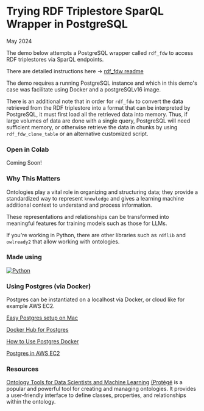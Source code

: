 # Trying RDF Triplestore SparQL Wrapper in PostgreSQL

May 2024

The demo below attempts a PostgreSQL wrapper called `rdf_fdw` to access RDF triplestores via SparQL endpoints.

There are detailed instructions here -> [rdf_fdw readme](https://github.com/jimjonesbr/rdf_fdw)

The demo requires a running PostgreSQL instance and which in this demo's case was facilitate using Docker and a postgreSQLv16 image.

There is an additional note that in order for `rdf_fdw` to convert the data retrieved from the RDF triplestore into a format that can be interpreted by PostgreSQL, it must first load all the retrieved data into memory. Thus, if large volumes of data are done with a single query, PostgreSQL will need sufficient memory, or otherwise retrieve the data in chunks by using `rdf_fdw_clone_table` or an alternative customized script.


### Open in Colab

Coming Soon!

### Why This Matters

Ontologies play a vital role in organizing and structuring data; they provide a standardized way to represent `knowledge` and gives a learning machine additional context to understand and process information. 

These representations and relationships can be transformed into meaningful features for training models such as those for LLMs.

If you're working in Python, there are other libraries such as `rdflib` and `owlready2` that allow working with ontologies.

### Made using 
[![Python](https://img.shields.io/badge/python%20-%2314354C.svg?&style=for-the-badge&logo=python&logoColor=white)](https://www.python.org/)


### Using Postgres (via Docker)

Postgres can be instantiated on a localhost via Docker, or cloud like for example AWS EC2.

[Easy Postgres setup on Mac](https://youtu.be/0CfL_JBB83A?si=AsXUctuwWMcjZnqt)

[Docker Hub for Postgres](https://hub.docker.com/_/postgres/)

[How to Use Postgres Docker](https://www.docker.com/blog/how-to-use-the-postgres-docker-official-image/)

[Postgres in AWS EC2](https://dev.to/amedd/dockerize-a-postgresql-database-in-an-aws-ec2-instance-5dej)


### Resources
[Ontology Tools for Data Scientists and Machine Learning](https://medium.com/@iamshowkath/ontologies-a-key-tool-for-data-scientists-and-machine-learning-engineers-8a6c6c9d4d76)
[(Protégé](https://protege.stanford.edu/) is a popular and powerful tool for creating and managing ontologies. It provides a user-friendly interface to define classes, properties, and relationships within the ontology.
